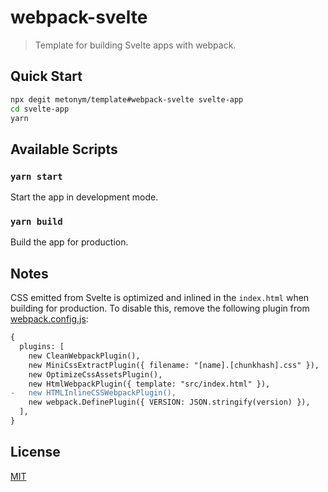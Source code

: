 # webpack-svelte

> Template for building Svelte apps with webpack.

## Quick Start

```sh
npx degit metonym/template#webpack-svelte svelte-app
cd svelte-app
yarn
```

## Available Scripts

### `yarn start`

Start the app in development mode.

### `yarn build`

Build the app for production.

## Notes

CSS emitted from Svelte is optimized and inlined in the `index.html` when building for production. To disable this, remove the following plugin from [webpack.config.js](webpack.config.js):

```diff
{
  plugins: [
    new CleanWebpackPlugin(),
    new MiniCssExtractPlugin({ filename: "[name].[chunkhash].css" }),
    new OptimizeCssAssetsPlugin(),
    new HtmlWebpackPlugin({ template: "src/index.html" }),
-   new HTMLInlineCSSWebpackPlugin(),
    new webpack.DefinePlugin({ VERSION: JSON.stringify(version) }),
  ],
}
```

## License

[MIT](LICENSE)
